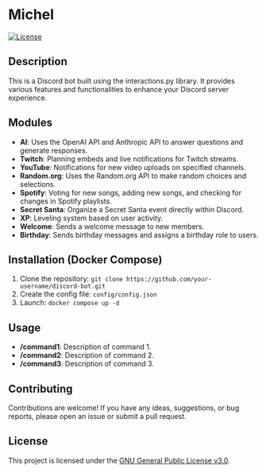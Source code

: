 # Michel

[![License](https://img.shields.io/badge/license-GNU-blue.svg)](https://www.gnu.org/licenses/gpl-3.0)

## Description

This is a Discord bot built using the interactions.py library. It provides various features and functionalities to enhance your Discord server experience.

## Modules

- **AI**: Uses the OpenAI API and Anthropic API to answer questions and generate responses.
- **Twitch**: Planning embeds and live notifications for Twitch streams.
- **YouTube**: Notifications for new video uploads on specified channels.
- **Random.org**: Uses the Random.org API to make random choices and selections.
- **Spotify**: Voting for new songs, adding new songs, and checking for changes in Spotify playlists.
- **Secret Santa**: Organize a Secret Santa event directly within Discord.
- **XP**: Leveling system based on user activity.
- **Welcome**: Sends a welcome message to new members.
- **Birthday**: Sends birthday messages and assigns a birthday role to users.

## Installation (Docker Compose)

1. Clone the repository: `git clone https://github.com/your-username/discord-bot.git`
2. Create the config file: `config/config.json`
3. Launch: `docker compose up -d`

## Usage

- **/command1**: Description of command 1.
- **/command2**: Description of command 2.
- **/command3**: Description of command 3.

## Contributing

Contributions are welcome! If you have any ideas, suggestions, or bug reports, please open an issue or submit a pull request.

## License

This project is licensed under the [GNU General Public License v3.0](https://www.gnu.org/licenses/gpl-3.0).
